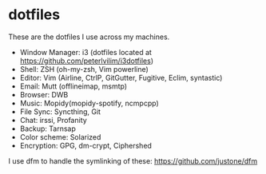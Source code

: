 dotfiles
========
These are the dotfiles I use across my machines.

- Window Manager: i3 (dotfiles located at https://github.com/peterlvilim/i3dotfiles)
- Shell: ZSH (oh-my-zsh, Vim powerline)
- Editor: Vim (Airline, CtrlP, GitGutter, Fugitive, Eclim, syntastic)
- Email: Mutt (offlineimap, msmtp)
- Browser: DWB
- Music: Mopidy(mopidy-spotify, ncmpcpp)
- File Sync: Syncthing, Git
- Chat: irssi, Profanity
- Backup: Tarnsap
- Color scheme: Solarized
- Encryption: GPG, dm-crypt, Ciphershed

I use dfm to handle the symlinking of these: https://github.com/justone/dfm
